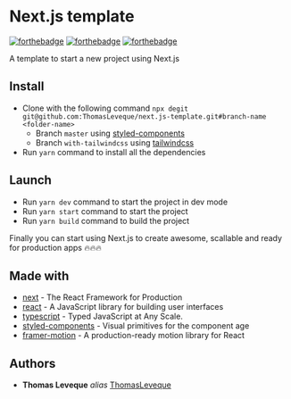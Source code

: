# Next.js template

[![forthebadge](https://forthebadge.com/images/badges/built-with-love.svg)](http://forthebadge.com)  [![forthebadge](https://forthebadge.com/images/badges/made-with-javascript.svg)](http://forthebadge.com) [![forthebadge](https://forthebadge.com/images/badges/for-you.svg)](https://forthebadge.com)

A template to start a new project using Next.js

## Install

* Clone with the following command ``npx degit git@github.com:ThomasLeveque/next.js-template.git#branch-name <folder-name>`` 
  - Branch `master` using [styled-components](https://styled-components.com)
  - Branch `with-tailwindcss` using [tailwindcss](https://tailwindcss.com/)
* Run ``yarn`` command to install all the dependencies


## Launch

* Run ``yarn dev`` command to start the project in dev mode
* Run ``yarn start`` command to start the project
* Run ``yarn build`` command to build the project

Finally you can start using Next.js to create awesome, scallable and ready for production apps 🔥🔥🔥

## Made with

* [next](https://nextjs.org) - The React Framework
for Production
* [react](https://reactjs.org) - A JavaScript library for building user interfaces
* [typescript](https://www.typescriptlang.org) - Typed JavaScript at Any Scale.
* [styled-components](https://styled-components.com) - Visual primitives for the component age
* [framer-motion](https://www.framer.com/motion) - A production-ready motion library for React

## Authors

* **Thomas Leveque** _alias_ [ThomasLeveque](https://github.com/ThomasLeveque)
